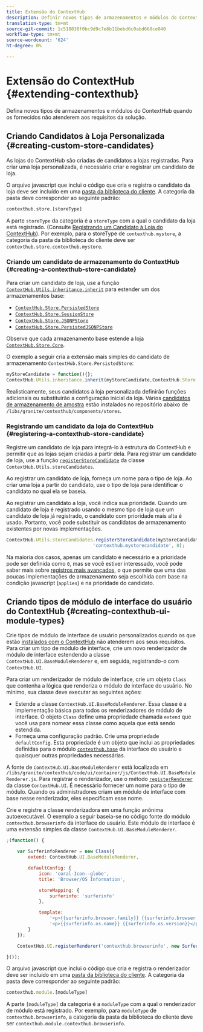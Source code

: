 ```yaml
---
title: Extensão do ContextHub
description: Definir novos tipos de armazenamentos e módulos do ContextHub quando os fornecidos não atenderem aos requisitos da solução
translation-type: tm+mt
source-git-commit: 1c518830f0bc9d9c7e6b11bebd6c0abd668ce040
workflow-type: tm+mt
source-wordcount: '624'
ht-degree: 0%

---
```



# Extensão do ContextHub {#extending-contexthub}

Defina novos tipos de armazenamentos e módulos do ContextHub quando os fornecidos não atenderem aos requisitos da solução.

## Criando Candidatos à Loja Personalizada {#creating-custom-store-candidates}

As lojas do ContextHub são criadas de candidatos a lojas registradas. Para criar uma loja personalizada, é necessário criar e registrar um candidato de loja.

O arquivo javascript que inclui o código que cria e registra o candidato da loja deve ser incluído em uma [pasta da biblioteca do cliente](/help/implementing/developing/introduction/clientlibs.md). A categoria da pasta deve corresponder ao seguinte padrão:

```xml
contexthub.store.[storeType]
```

A parte `storeType` da categoria é a `storeType` com a qual o candidato da loja está registrado. (Consulte [Registrando um Candidato à Loja do ContextHub](#registering-a-contexthub-store-candidate)). Por exemplo, para o storeType de `contexthub.mystore`, a categoria da pasta da biblioteca do cliente deve ser `contexthub.store.contexthub.mystore`.

### Criando um candidato de armazenamento do ContextHub {#creating-a-contexthub-store-candidate}

Para criar um candidato de loja, use a função [`ContextHub.Utils.inheritance.inherit`](contexthub-api.md#inherit-child-parent) para estender um dos armazenamentos base:

* [`ContextHub.Store.PersistedStore`](contexthub-api.md#contexthub-store-persistedstore)
* [`ContextHub.Store.SessionStore`](contexthub-api.md#contexthub-store-sessionstore)
* [`ContextHub.Store.JSONPStore`](contexthub-api.md#contexthub-store-jsonpstore)
* [`ContextHub.Store.PersistedJSONPStore`](contexthub-api.md#contexthub-store-persistedjsonpstore)

Observe que cada armazenamento base estende a loja [`ContextHub.Store.Core`](contexthub-api.md#contexthub-store-core).

O exemplo a seguir cria a extensão mais simples do candidato de armazenamento `ContextHub.Store.PersistedStore`:

```javascript
myStoreCandidate = function(){};
ContextHub.Utils.inheritance.inherit(myStoreCandidate,ContextHub.Store.PersistedStore);
```

Realisticamente, seus candidatos à loja personalizada definirão funções adicionais ou substituirão a configuração inicial da loja. Vários [candidatos de armazenamento de amostra](sample-stores.md) estão instalados no repositório abaixo de `/libs/granite/contexthub/components/stores`.

### Registrando um candidato da loja do ContextHub {#registering-a-contexthub-store-candidate}

Registre um candidato de loja para integrá-lo à estrutura do ContextHub e permitir que as lojas sejam criadas a partir dela. Para registrar um candidato de loja, use a função [`registerStoreCandidate`](contexthub-api.md#registerstorecandidate-store-storetype-priority-applies) da classe `ContextHub.Utils.storeCandidates`.

Ao registrar um candidato de loja, forneça um nome para o tipo de loja. Ao criar uma loja a partir do candidato, use o tipo de loja para identificar o candidato no qual ela se baseia.

Ao registrar um candidato a loja, você indica sua prioridade. Quando um candidato de loja é registrado usando o mesmo tipo de loja que um candidato de loja já registrado, o candidato com prioridade mais alta é usado. Portanto, você pode substituir os candidatos de armazenamento existentes por novas implementações.

```javascript
ContextHub.Utils.storeCandidates.registerStoreCandidate(myStoreCandidate,
                                'contexthub.mystorecandidate', 0);
```

Na maioria dos casos, apenas um candidato é necessário e a prioridade pode ser definida como `0`, mas se você estiver interessado, você pode saber mais sobre [registros mais avançados,](contexthub-api.md#registerstorecandidate-store-storetype-priority-applies) o que permite que uma das poucas implementações de armazenamento seja escolhida com base na condição javascript (`applies`) e na prioridade do candidato.

## Criando tipos de módulo de interface do usuário do ContextHub {#creating-contexthub-ui-module-types}

Crie tipos de módulo de interface de usuário personalizados quando os que estão [instalados com o ContextHub](sample-modules.md) não atenderem aos seus requisitos. Para criar um tipo de módulo de interface, crie um novo renderizador de módulo de interface estendendo a classe `ContextHub.UI.BaseModuleRenderer` e, em seguida, registrando-o com `ContextHub.UI`.

Para criar um renderizador de módulo de interface, crie um objeto `Class` que contenha a lógica que renderiza o módulo de interface do usuário. No mínimo, sua classe deve executar as seguintes ações:

* Estende a classe `ContextHub.UI.BaseModuleRenderer`. Essa classe é a implementação básica para todos os renderizadores de módulo de interface. O objeto `Class` define uma propriedade chamada `extend` que você usa para nomear essa classe como aquela que está sendo estendida.
* Forneça uma configuração padrão. Crie uma propriedade `defaultConfig`. Esta propriedade é um objeto que inclui as propriedades definidas para o módulo [`contexthub.base`](sample-modules.md#contexthub-base-ui-module-type) da interface do usuário e quaisquer outras propriedades necessárias.

A fonte de `ContextHub.UI.BaseModuleRenderer` está localizada em `/libs/granite/contexthub/code/ui/container/js/ContextHub.UI.BaseModuleRenderer.js`.  Para registrar o renderizador, use o método [`registerRenderer`](contexthub-api.md#registerrenderer-moduletype-renderer-dontrender) da classe `ContextHub.UI`. É necessário fornecer um nome para o tipo de módulo. Quando os administradores criam um módulo de interface com base nesse renderizador, eles especificam esse nome.

Crie e registre a classe renderizadora em uma função anônima autoexecutável. O exemplo a seguir baseia-se no código fonte do módulo `contexthub.browserinfo` da interface do usuário. Este módulo de interface é uma extensão simples da classe `ContextHub.UI.BaseModuleRenderer`.

```javascript
;(function() {

    var SurferinfoRenderer = new Class({
        extend: ContextHub.UI.BaseModuleRenderer,

        defaultConfig: {
            icon: 'coral-Icon--globe',
            title: 'Browser/OS Information',

            storeMapping: {
                surferinfo: 'surferinfo'
            },

            template:
                '<p>{{surferinfo.browser.family}} {{surferinfo.browser.version}}</p>' +
                '<p>{{surferinfo.os.name}} {{surferinfo.os.version}}</p>'
        }
    });

    ContextHub.UI.registerRenderer('contexthub.browserinfo', new SurferinfoRenderer());

}());
```

O arquivo javascript que inclui o código que cria e registra o renderizador deve ser incluído em uma [pasta da biblioteca do cliente](/help/implementing/developing/introduction/clientlibs.md). A categoria da pasta deve corresponder ao seguinte padrão:

```javascript
contexthub.module.[moduleType]
```

A parte `[moduleType]` da categoria é a `moduleType` com a qual o renderizador de módulo está registrado. Por exemplo, para `moduleType` de `contexthub.browserinfo`, a categoria da pasta da biblioteca do cliente deve ser `contexthub.module.contexthub.browserinfo`.

